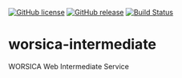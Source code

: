 [![GitHub license](https://img.shields.io/github/license/WorSiCa/worsica-portal.svg?maxAge=2592000&style=flat-square)](https://github.com/WORSICA/worsica-intermediate/blob/master/LICENSE)
[![GitHub release](https://img.shields.io/github/release/WorSiCa/worsica-portal.svg?maxAge=3600&style=flat-square)](https://github.com/WORSICA/worsica-intermediate/releases/latest)
[![Build Status](https://jenkins.eosc-synergy.eu/buildStatus/icon?job=WORSICA%2Fworsica-intermediate%2Fdevelopment)](https://jenkins.eosc-synergy.eu/job/WORSICA/job/worsica-intermediate/job/development/)
# worsica-intermediate
WORSICA Web Intermediate Service
